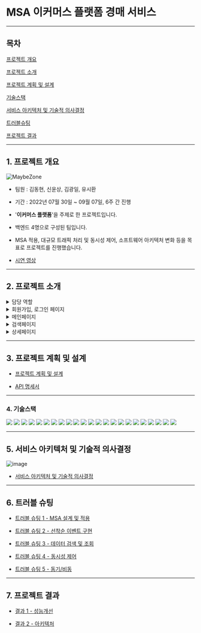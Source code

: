 # MSA 이커머스 플랫폼 경매 서비스  


* * *  

## 목차
[프로젝트 개요](#1-프로젝트-개요)  

[프로젝트 소개](#2-프로젝트-소개)  

[프로젝트 계획 및 설계](#3-프로젝트-계획-및-설계) 

[기술스택](#4-기술스택)  

[서비스 아키텍처 및 기술적 의사결정](#5-서비스-아키텍처-및-기술적-의사결정)  

[트러블슈팅](#6-트러블-슈팅)  

[프로젝트 결과](#7-프로젝트-결과)  

* * *  

## 1. 프로젝트 개요

![MaybeZone](https://github.com/challenge-first/About/assets/134407121/2a4a7e82-c399-4b9c-83cc-107eb5a57969)   

- 팀원 : 김동현, 신윤상, 김광일, 유시환
    
- 기간 : 2022년 07월 30일 ~ 09월 07일, 6주 간 진행

- '__이커머스 플랫폼__'을 주제로 한 프로젝트입니다.    
 
- 백엔드 4명으로 구성된 팀입니다.  
  
- MSA 적용, 대규모 트래픽 처리 및 동시성 제어, 소프트웨어 아키텍처 변화 등을 목표로 프로젝트를 진행했습니다.    
  
- [시연 영상](https://youtu.be/2ey6WT7xDc0?si=5JjYzkGk7hrGTJuZ)  

* * *  

## 2. 프로젝트 소개


<details>
<summary> 담당 역할 </summary>  

  

| 이름 | 담당 역할 |
| --- | --- |
| 김동현(팀장) |  상품 도메인 개발 
|             |  상품 검색, 조회, 필터, 페이징 성능 개선
|             |  상품 서버 구현 / CI/CD 배포 환경 구성
|             |  모놀리스 초기 디렉토리 구조 설정
|             |  모놀리스에서 상품 검색 및 조회 기능 구현
|             |  Junit, Mockito를 활용한 테스트 구현
|             |  상품 도메인 조회 검색, 필터 기능 구현
|             |  상품 데이터 수집
|             |  Front-End MVP 구현
|             |  Front-End 상품 검색, 조회 구현 |  
|-|-|
| 신윤상 |  상품 데이터 수집
|             |  모놀리스에서 회원 기능 구현
|             |  모놀리스에서 Junit, Mockito를 활용한 Test 코드 작성
|             |  초기 MSA 구조 설계
|             |  APIGatewayServer 구현
|             |  이벤트 도메인 설계
|             |  Redis 및 Kafka 사용하여 이벤트 대기열 서버 및 스케줄러 서버 구현
|             |  이벤트 쿠폰 발급 서버 구현
|             |  회원 서버 구현 / CI/CD 배포 환경 구성
|             |  Jmeter nGrinder를 사용한 테스트 |  
|-|-|
| 김광일 |  상품 데이터 수집
|             |   모놀리스에서 경매 조회 기능 구현
|             |  모놀리스에서 주문 결제 기능 구현
|             |  모놀리스에서 Junit, Mockito를 활용한 Test 코드 작성
|             |  Jmeter, nGrinder를 활용한 동시성 테스트 / 테스트 모니터링
|             |  Prometheus, Grafana 모니터링 서버 구현
|             |  결제 서버 구현 / CI/CD 배포 환경 구성
|             |  이벤트 도메인 설계
|             |  이벤트 쿠폰 발급 서버 구현
|             |  Redisson 분산 락 사용하여, 이벤트 대기열 서버 구현
|             |  Docker-compose 활용 Kafka 서버 구축
|             |  로그인, 포인트 조회, 포인트 충전, 결제 Front-End 구현 |  
|-|-|           
| 유시환 | - 상품 데이터 수집
|             |  모놀리스에서 로깅, Dto, 경매 입찰 기능 구현
|             |  모놀리스에서 Junit, Mockito를 활용한 Test 코드 작성
|             |  Jmeter를 활용한 동시성 테스트
|             |  경매 도메인 조회/입찰/낙찰 기능 구현
|             |  스프링 AOP를 활용한 로깅 구현
|             |  Zipkin, Micrometer를 활용한 분산추적 기능 구현 및 배포
|             |  Resilience4j를 활용한 CircuitBreaker 패턴 구현
|             |  소프트웨어 아키텍처 변경
|             |  경매, 상품의 카프카 메세지 Producer, Consumer 구현
|             |  상품 상세 조회 Front-End 구현
|             |  경매 조회/낙찰 Front-End 구현 
|             |  Readme, Wiki 작성 |

</details>

<details>
<summary> 회원가입, 로그인 페이지 </summary>  
  <img src='./src/main/resources/images/GGsignuplogin.png' width="70%">  
  
  - 회원가입, 로그인 
</details>

<details>
<summary> 메인페이지 </summary>  
  <img src='./src/main/resources/images/GGmain.png' width="70%">  
  
  - 게시물 조회, 검색    
</details>

<details>
<summary> 검색페이지 </summary>  
   <img src='./src/main/resources/images/GGsearchtitle.png' width="70%">  
  
  - 제목 검색  

   <img src='./src/main/resources/images/GGsearchwriter.png' width="70%">  
   
   - 작성자 검색    
</details>  

<details>
<summary> 상세페이지 </summary>    
  <img src='./src/main/resources/images/GGcreatepost.png' width="70%">  
  
  - 게시글 작성,수정,삭제  

  <img src='./src/main/resources/images/GGcreatecomment.png' width="70%">  
  
  - 댓글 작성,수정,삭제  
</details>   

* * *  

## 3. 프로젝트 계획 및 설계
  
- [프로젝트 계획 및 설계](https://github.com/challenge-first/About/wiki/Project-%7C-Plan-&-Design)
  
- [API 명세서](https://github.com/challenge-first/About/wiki#3-api) 

* * *  
  
### 4. 기술스택

<img src="https://img.shields.io/badge/MSA-232F3E?style=for-the-badge"/> <img src="https://img.shields.io/badge/OpenJDK-232F3E?style=for-the-badge&logo=OpenJDK&logoColor=white"/> <img src="https://img.shields.io/badge/MSA-232F3E?style=for-the-badge"/> <img src="https://img.shields.io/badge/Spring-6DB33F?style=for-the-badge&logo=Spring&logoColor=white"> <img src="https://img.shields.io/badge/Springboot-6DB33F?style=for-the-badge&logo=Springboot&logoColor=white"> <img src="https://img.shields.io/badge/SpringAOP-6DB33F?style=for-the-badge"> <img src="https://img.shields.io/badge/gradle-02303A?style=for-the-badge&logo=gradle&logoColor=white"> <img src="https://img.shields.io/badge/Apache_Kafka-02303A?style=for-the-badge"> <img src="https://img.shields.io/badge/mysql-4479A1?style=for-the-badge&logo=mysql&logoColor=white"> <img src="https://img.shields.io/badge/amazonec2-FF9900?style=for-the-badge&logo=amazonec2&logoColor=white"/> <img src="https://img.shields.io/badge/amazonrds-527FFF?style=for-the-badge&logo=amazonrds&logoColor=white"/> <img src="https://img.shields.io/badge/Zipkin-4479A1?style=for-the-badge"/> <img src="https://img.shields.io/badge/Resilience4j-4479A1?style=for-the-badge"/> <img src="https://img.shields.io/badge/redis-DC382D?style=for-the-badge&logo=redis&logoColor=white"/> <img src="https://img.shields.io/badge/JWT-999999?style=for-the-badge"> <img src="https://img.shields.io/badge/Jmeter-999999?style=for-the-badge"> <img src="https://img.shields.io/badge/nGrinder-999999?style=for-the-badge"> <img src="https://img.shields.io/badge/nGrinder-999999?style=for-the-badge"> <img src="https://img.shields.io/badge/Querydsl-999999?style=for-the-badge"/> <img src="https://img.shields.io/badge/Prometheus-999999?style=for-the-badge"/> <img src="https://img.shields.io/badge/Grafana-999999?style=for-the-badge"/> <img src="https://img.shields.io/badge/GithubAction-999999?style=for-the-badge"/> <img src="https://img.shields.io/badge/Docker-999999?style=for-the-badge"/>

* * *  

## 5. 서비스 아키텍처 및 기술적 의사결정  

![image](https://github.com/challenge-first/About/assets/134407121/f32017ad-edd1-44d5-a05a-518aede2c933) 

     
- [서비스 아키텍처 및 기술적 의사결정](https://github.com/challenge-first/About/wiki/Project-%7C-Result-1-%E2%80%90-Architecture#1-%EC%84%9C%EB%B9%84%EC%8A%A4-%EC%95%84%ED%82%A4%ED%85%8D%EC%B2%98)

* * *  

## 6. 트러블 슈팅

- [트러블 슈팅 1 - MSA 설계 및 적용](https://github.com/challenge-first/About/wiki/Project-%7C-Troubleshooting#1-msa-%EC%84%A4%EA%B3%84-%EB%B0%8F-%EC%A0%81%EC%9A%A9)

 
- [트러블 슈팅 2 - 선착순 이벤트 구현](https://github.com/challenge-first/About/wiki/Project-%7C-Troubleshooting#2-%EC%84%A0%EC%B0%A9%EC%88%9C-%EC%9D%B4%EB%B2%A4%ED%8A%B8-%EA%B5%AC%ED%98%84)

  
- [트러블 슈팅 3 - 데이터 검색 및 조회](https://github.com/challenge-first/About/wiki/Project-%7C-Troubleshooting#3-%EB%8D%B0%EC%9D%B4%ED%84%B0-%EA%B2%80%EC%83%89--%EC%A1%B0%ED%9A%8C) 

  
- [트러블 슈팅 4 - 동시성 제어](https://github.com/challenge-first/About/wiki/Project-%7C-Troubleshooting#4-%EB%8F%99%EC%8B%9C%EC%84%B1-%EC%A0%9C%EC%96%B4) 

  
- [트러블 슈팅 5 - 동기/비동](https://github.com/challenge-first/About/wiki/Project-%7C-Troubleshooting#5-%EB%8F%99%EA%B8%B0%EB%B9%84%EB%8F%99%EA%B8%B0) 

* * *  

## 7. 프로젝트 결과  

- [결과 1 - 성능개선](https://github.com/challenge-first/About/wiki/Project-%7C-Result-2-%E2%80%90--Improvements)

   
- [결과 2 - 아키텍처](https://github.com/challenge-first/About/wiki/Project-%7C-Result-1-%E2%80%90-Architecture)



